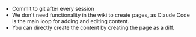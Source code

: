 - Commit to git after every session
- We don't need functionality in the wiki to create pages, as Claude Code is the main loop for adding and editing content.
- You can directly create the content by creating the page as a diff.